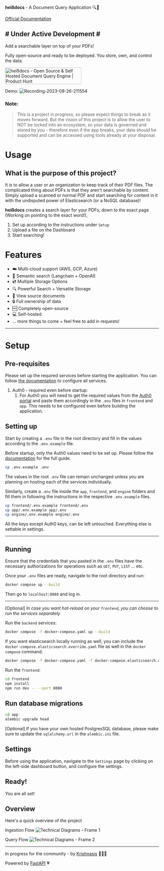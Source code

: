 **heißdocs** - A Document Query Application 🔍📄

[Official Documentation](https://docs.heissdocs.com/)
## # Under Active Development # ##

Add a searchable layer on top of your PDFs!

Fully open-source and ready to be deployed.
You store, own, and control the data.

<a href="https://www.producthunt.com/posts/heissdocs?utm_source=badge-featured&utm_medium=badge&utm_souce=badge-heissdocs" target="_blank"><img src="https://api.producthunt.com/widgets/embed-image/v1/featured.svg?post_id=411357&theme=light" alt="hei&#0223;docs - Open&#0032;Source&#0032;&#0038;&#0032;Self&#0032;Hosted&#0032;Document&#0032;Query&#0032;Engine | Product Hunt" style="width: 250px; height: 54px;" width="250" height="54" /></a>

Demo:
![Recording-2023-08-26-211554](https://github.com/krishnasism/heissdocs/assets/21293324/680286c6-2c0d-4230-8397-571b4085fd69)

### Note:
> This is a project in progress, so please expect things to break as it moves forward.
But the vision of this project is to allow the user to NOT be locked into an ecosystem, so your data is governed and stored by you - therefore even if the app breaks, your data should be supported and can be accessed using tools already at your disposal.

# Usage
## What is the purpose of this project?

It is to allow a user or an organization to keep track of their PDF files. The complicated thing about PDFs is that they aren't searchable by content.
Simply upload a scanned or normal PDF and start searching for content in it with the undisputed power of Elasticsearch (or a NoSQL database)!

**heißdocs** creates a search layer for your PDFs, down to the exact page (Working on pointing to the exact word!),

1. Set up according to the instructions under `Setup`
1. Upload a file on the Dashboard
1. Start searching!

# Features
- ☁️ Multi-cloud support (AWS, GCP, Azure)
- 💬 Semantic search (Langchain + OpenAI)
- 💿 Multiple Storage Options
- 🔍 Powerful Search + Versatile Storage
- 📄 View source documents
- 🔒 Full ownership of data
- 🆓 Completely open-source
- 💻 Self-hosted
- ... more things to come + feel free to add in requests!


---
# Setup
## Pre-requisites
Please set up the required services before starting the application.
You can follow [the documentation](https://docs.heissdocs.com/) to configure all services.
1. Auth0 - required even before startup:
    1. For Auth0 you will need to get the required values from the [Auth0 portal](https://manage.auth0.com/) and paste them accordingly in the `.env` files in `frontend` and `app`. This needs to be configured even before building the application.

## Setting up
Start by creating a `.env` file in the root directory and fill in the values according to the `.env.example` file.

Before startup, only the Auth0 values need to be set up.
Please follow the [documentation](https://docs.heissdocs.com/) for the full guide.

```bash
cp .env.example .env
```

The values in the root `.env` file can remain unchanged unless you are planning on hosting each of the services individually.


Similarly, create a `.env` file inside the `app`, `frontend`, and `engine` folders and fill them in following the instructions in the respective `.env.example` files. 

```bash
cp frontend/.env.example frontend/.env
cp app/.env.example app/.env
cp engine/.env.example engine/.env
```

All the keys except Auth0 keys, can be left untouched. 
Everything else is settable in settings.

---

## Running
Ensure that the credentials that you pasted in the `.env` files have the necessary authorizations for operations such as `GET`, `PUT`, `LIST` ... etc.

Once your `.env` files are ready, navigate to the root directory and run:
```bash
docker compose up --build
```

Then go to `localhost:8080` and log in.

---
[Optional]
*In case you want hot-reload on your `frontend`, you can choose to run the services separately*

Run the `backend` services:
```bash
docker compose -f docker-compose.yaml up --build
```

If you want elasticsearch locally running as well, you can include the `docker-compose.elasticsearch.override.yaml` file as well in the `docker compose` command.

```bash
docker compose -f docker-compose.yaml -f docker-compose.elasticsearch.override.yaml up --build
```

Run the `frontend`:
```bash
cd frontend
npm install
npm run dev -- --port 8080
```

##  Run database migrations
```bash
cd app
alembic upgrade head
```

[Optional] If you have your own hosted PostgresSQL database, please make sure to update the `sqlalchemy.url` in the `alembic.ini` file.

## Settings
Before using the application, navigate to the `Settings` page by clicking on the left-side dashboard button, and configure the settings.

## Ready!
You are all set!

## Overview
Here's a quick overview of the project

Ingestion Flow
![Technical Diagrams - Frame 1](https://github.com/krishnasism/heissdocs/assets/21293324/2b34c722-8766-45f3-a5ef-0da343631aa1)

Query Flow
![Technical Diagrams - Frame 2](https://github.com/krishnasism/heissdocs/assets/21293324/8a8a8f57-62b3-4e55-9e65-f1cb6882d464)


---
In progress for the community - by [Krishnasis](https://www.linkedin.com/in/krishnasis/) 👨🏽‍💻

Powered by [FastAPI](https://fastapi.tiangolo.com/) 💗
